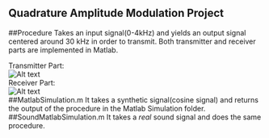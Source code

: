 Quadrature Amplitude Modulation Project
---
##Procedure
Takes an input signal(0-4kHz) and yields an output signal centered around 30 kHz in order to transmit. Both transmitter and receiver parts are implemented in Matlab.   

Transmitter Part:  
![Alt text](https://raw.github.com/bugra/QAM-Project/master/img/QAM_transmitter.svg "Transmitter")  
Receiver Part:  
![Alt text](https://raw.github.com/bugra/QAM-Project/master/img/QAM_receiver.svg "Receiver")  
##MatlabSimulation.m 
It takes a synthetic signal(cosine signal) and returns the output of the procedure in the Matlab Simulation folder.
##SoundMatlabSimulation.m
It takes a *real* sound signal and does the same procedure.